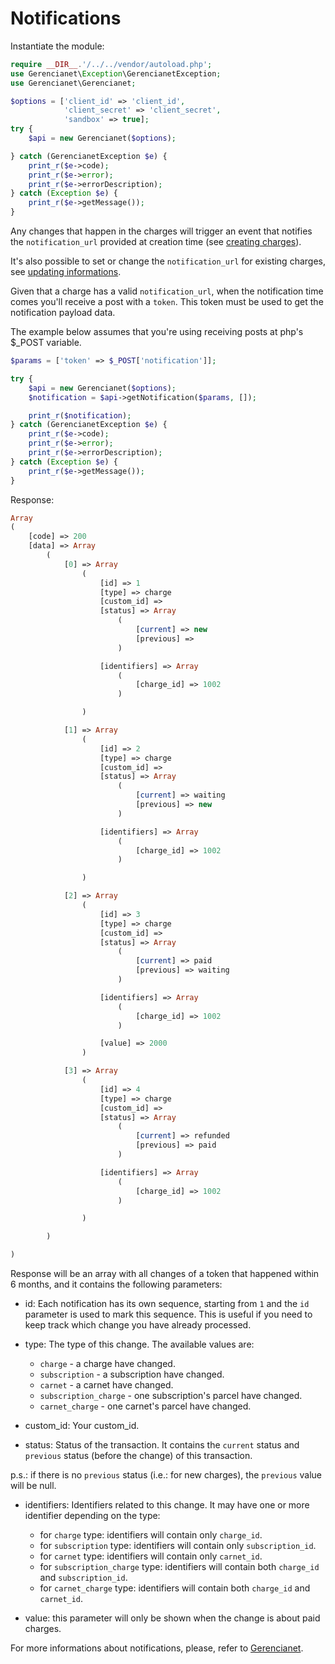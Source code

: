 # Notifications
Instantiate the module:

```php
require __DIR__.'/../../vendor/autoload.php';
use Gerencianet\Exception\GerencianetException;
use Gerencianet\Gerencianet;

$options = ['client_id' => 'client_id',
            'client_secret' => 'client_secret',
            'sandbox' => true];
try {
    $api = new Gerencianet($options);

} catch (GerencianetException $e) {
    print_r($e->code);
    print_r($e->error);
    print_r($e->errorDescription);
} catch (Exception $e) {
    print_r($e->getMessage());
}
```

Any changes that happen in the charges will trigger an event that notifies the `notification_url` provided at creation time (see [creating charges](/docs/CHARGE.md)).

It's also possible to set or change the `notification_url` for existing charges, see [updating informations](/docs/CHARGE_UPDATE.md).

Given that a charge has a valid `notification_url`, when the notification time comes you'll receive a post with a `token`. This token must be used to get the notification payload data.

The example below assumes that you're using receiving posts at php's $_POST variable.

```php
$params = ['token' => $_POST['notification']];

try {
    $api = new Gerencianet($options);
    $notification = $api->getNotification($params, []);

    print_r($notification);
} catch (GerencianetException $e) {
    print_r($e->code);
    print_r($e->error);
    print_r($e->errorDescription);
} catch (Exception $e) {
    print_r($e->getMessage());
}
```

Response:

```php
Array
(
    [code] => 200
    [data] => Array
        (
            [0] => Array
                (
                    [id] => 1
                    [type] => charge
                    [custom_id] =>
                    [status] => Array
                        (
                            [current] => new
                            [previous] =>
                        )

                    [identifiers] => Array
                        (
                            [charge_id] => 1002
                        )

                )

            [1] => Array
                (
                    [id] => 2
                    [type] => charge
                    [custom_id] =>
                    [status] => Array
                        (
                            [current] => waiting
                            [previous] => new
                        )

                    [identifiers] => Array
                        (
                            [charge_id] => 1002
                        )

                )

            [2] => Array
                (
                    [id] => 3
                    [type] => charge
                    [custom_id] =>
                    [status] => Array
                        (
                            [current] => paid
                            [previous] => waiting
                        )

                    [identifiers] => Array
                        (
                            [charge_id] => 1002
                        )

                    [value] => 2000
                )

            [3] => Array
                (
                    [id] => 4
                    [type] => charge
                    [custom_id] =>
                    [status] => Array
                        (
                            [current] => refunded
                            [previous] => paid
                        )

                    [identifiers] => Array
                        (
                            [charge_id] => 1002
                        )

                )

        )

)
```

Response will be an array with all changes of a token that happened within 6 months, and it contains the following parameters:

* id: Each notification has its own sequence, starting from `1` and the `id` parameter is used to mark this sequence. This is useful if you need to keep track which change you have already processed.

* type: The type of this change. The available values are:
  * `charge` - a charge have changed.
  * `subscription` - a subscription have changed.
  * `carnet` - a carnet have changed.
  * `subscription_charge` - one subscription's parcel have changed.
  * `carnet_charge` - one carnet's parcel have changed.


* custom_id: Your custom_id.

* status: Status of the transaction. It contains the `current` status and `previous` status (before the change) of this transaction.

 p.s.: if there is no `previous` status (i.e.: for new charges), the `previous` value will be null.

* identifiers: Identifiers related to this change. It may have one or more identifier depending on the type:
  * for `charge` type: identifiers will contain only `charge_id`.
  * for `subscription` type: identifiers will contain only `subscription_id`.
  * for `carnet` type: identifiers will contain only `carnet_id`.
  * for `subscription_charge` type: identifiers will contain both `charge_id` and `subscription_id`.
  * for `carnet_charge` type: identifiers will contain both `charge_id` and `carnet_id`.


* value: this parameter will only be shown when the change is about paid charges.

 For more informations about notifications, please, refer to [Gerencianet](https://docs.gerencianet.com.br/#!/charges/notifications).
